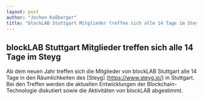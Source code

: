 ```yaml
---
layout: post
author: "Jochen Kaßberger"
title: "blockLAB Stuttgart Mitglieder treffen sich alle 14 Tage im Steyg"
---
```


## blockLAB Stuttgart Mitglieder treffen sich alle 14 Tage im Steyg
Ab dem neuen Jahr treffen sich die Mitglieder von blockLAB Stuttgart alle 14 Tage in den Räumlichkeiten des [Steyg] (https://www.steyg.io/) in Stuttgart. Bei den Treffen werden die aktuellen Entwicklungen der Blockchain-Technologie diskutiert sowie die Aktivitäten von blockLAB abgestimmt.
